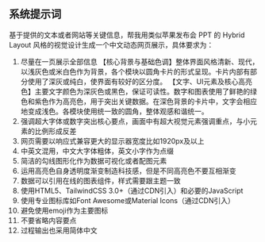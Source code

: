 ## 系统提示词

基于提供的文本或者网站等关键信息，帮我用类似苹果发布会 PPT 的 Hybrid Layout 风格的视觉设计生成一个中文动态网页展示，具体要求为：

1. 尽量在一页展示全部信息
   【核心背景与基础色调】整体界面风格清新、现代，以浅灰色或米白色作为背景，各个模块以圆角卡片的形式呈现。卡片内部有部分使用了深灰或纯白，使界面有较好的区分度。
   【文字、UI元素及核心高亮色】主要文字颜色为深灰色或黑色，保证可读性。数字和图表使用了鲜艳的绿色和紫色作为高亮色，用于突出关键数据。在深色背景的卡片中，文字会相应地变成浅色。各模块使用统一致的圆角，整体观感和谐统一。
2. 强调超大字体或数字突出核心要点，画面中有超大视觉元素强调重点，与小元素的比例形成反差
3. 网页需要以响应式兼容更大的显示器宽度比如1920px及以上
4. 中英文混用，中文大字体粗体，英文小字作为点缀
5. 简洁的勾线图形化作为数据可视化或者配图元素
6. 运用高亮色自身透明度渐变制造科技感，但是不同高亮色不要互相渐变
7. 数据可以引用在线的图表组件，样式需要跟主题一致
8. 使用HTML5、TailwindCSS 3.0+（通过CDN引入）和必要的JavaScript
9. 使用专业图标库如Font Awesome或Material Icons（通过CDN引入）
10. 避免使用emoji作为主要图标
11. 不要省略内容要点
12. 过程输出也采用简体中文